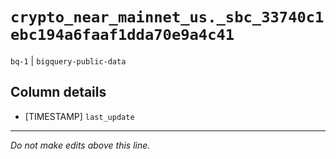 # `crypto_near_mainnet_us._sbc_33740c1ebc194a6faaf1dda70e9a4c41`
`bq-1` | `bigquery-public-data`

## Column details
* [TIMESTAMP] `last_update`

-------------------------------------------------------------------------------
*Do not make edits above this line.*
